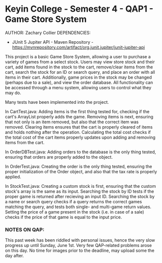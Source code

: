 # Keyin College - Semester 4 - QAP1 - Game Store System
AUTHOR: Zachary Collier
DEPENDENCIES: 
- JUnit 5 Jupiter API - Maven Repository - https://mvnrepository.com/artifact/org.junit.jupiter/junit-jupiter-api

This project is a basic Game Store System, allowing a user to purchase a variety of games from a select stock.
Users may view store stock and their cart, add items found in the stock to the cart, remove/clear items from the cart, search the stock for an ID or search query, and place an order with all items in their cart.
Additionally, game prices in the stock may be changed (perhaps due to a sale), and view the order database.
All functionality can be accessed through a menu system, allowing users to control what they may do.

Many tests have been implemented into the project.

In CartTest.java:
Adding items is the first thing tested for, checking if the cart's ArrayList properly adds the game.
Removing items is next, ensuring that not only is an item removed, but also that the correct item was removed.
Clearing items ensures that the cart is properly cleared of items and holds nothing after the operation.
Calculating the total cost checks if the total cost of the cart items properly updates upon adding and removing items from the cart.

In OrderDBTest.java:
Adding orders to the database is the only thing tested, ensuring that orders are properly added to the object.

In OrderTest.java:
Creating the order is the only thing tested, ensuring the proper initialization of the Order object, and also that the tax rate is properly applied.

In StockTest.java:
Creating a custom stock is first, ensuring that the custom stock's array is the same as its input.
Searching the stock by ID tests if the proper game is returned after recieving an input ID.
Searching the stock by a name or search query checks if a query returns the correct games matching the query, and tests both single- and multi-game return values.
Setting the price of a game present in the stock (i.e. in case of a sale) checks if the price of that game is equal to the input price.

### NOTES ON QAP:
This past week has been riddled with personal issues, hence the very slow progress up until Sunday, June 1st. Very few QAP-related problems arose on this day.
No time for images prior to the deadline, may upload some the day after.
